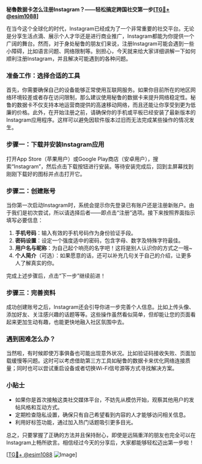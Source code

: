 **秘魯数据卡怎么注册Instagram？——轻松搞定跨国社交第一步[[TG💪+ @esim1088](https://t.me/s/esim1088)]**

在当今这个全球化的时代，Instagram已经成为了一个非常重要的社交平台。无论是分享生活点滴、展示个人才华还是进行商业推广，Instagram都能为你提供一个广阔的舞台。然而，对于身处秘鲁的朋友们来说，注册Instagram可能会遇到一些小障碍，比如语言问题、网络限制等。别担心，今天就来给大家详细讲解一下如何顺利注册Instagram，并且解决可能遇到的各种问题。

### 准备工作：选择合适的工具

首先，你需要确保自己的设备能够正常使用互联网服务。如果你目前所在的地区网络环境较差或者存在访问限制，那么建议使用秘鲁的数据卡来提升网络稳定性。秘鲁的数据卡不仅支持本地运营商提供的高速移动网络，而且还能让你享受到更为低廉的价格。此外，在开始注册之前，请确保你的手机或平板已经安装了最新版本的Instagram应用程序。这样可以避免因软件版本过旧而无法完成某些操作的情况发生。

### 步骤一：下载并安装Instagram应用

打开App Store（苹果用户）或Google Play商店（安卓用户），搜索“Instagram”，然后点击下载按钮进行安装。等待安装完成后，回到主屏幕找到刚刚下载好的图标并点击打开它。

### 步骤二：创建账号

当你第一次启动Instagram时，系统会提示你先登录已有账户还是注册新账户。由于我们是初次尝试，所以请选择后者——即点击“注册”选项。接下来按照界面指示填写必要信息：

1. **手机号码**：输入有效的手机号码作为身份验证手段。
2. **密码设置**：设定一个强度适中的密码，包含字母、数字及特殊字符最佳。
3. **用户名与昵称**：为自己起个响亮的名字吧！这将是别人认识你的方式之一哦~
4. **个人简介**（可选）：如果愿意的话，还可以补充几句关于自己的介绍，让更多人了解真实的你。

完成上述步骤后，点击“下一步”继续前进！

### 步骤三：完善资料

成功创建账号之后，Instagram还会引导你进一步完善个人信息。比如上传头像、添加好友、关注感兴趣的话题等等。这些操作虽然看似简单，但却能让您的页面看起来更加生动有趣，也能更快地融入社区氛围中去。

### 遇到困难怎么办？

当然啦，有时候即使万事俱备也可能出现意外状况。比如验证码接收失败、页面加载缓慢等问题。这时可以考虑借助第三方工具如秘鲁的数据卡来优化网络连接质量；同时也可以尝试重启设备或者切换Wi-Fi信号源等方式寻找解决方案。

### 小贴士

- 如果你是首次接触这类社交媒体平台，不妨先从模仿开始，观察其他用户的发帖风格和互动方式。
- 定期检查隐私设置，确保只有自己希望看到内容的人才能够访问相关信息。
- 利用好标签功能，通过加入热门话题吸引更多目光。

总之，只要掌握了正确的方法并且保持耐心，即使是远隔重洋的朋友也完全可以在Instagram上畅所欲言。相信经过今天的分享后，大家都能够轻松迈出第一步啦！

[[TG💪+ @esim1088](https://t.me/s/esim1088) ![Image](https://i.postimg.cc/4NQfJmqS/Snipaste-2025-05-13-00-14-12.png)]